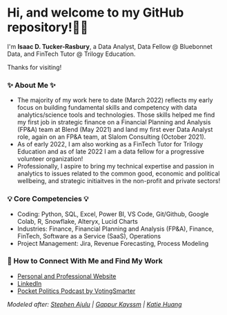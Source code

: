 # Hi, and welcome to my GitHub repository!👋🏾

I'm **Isaac D. Tucker-Rasbury**, a Data Analyst, Data Fellow @ Bluebonnet Data, and  FinTech Tutor @ Trilogy Education.

Thanks for visiting!

### ✨ About Me ✨

- The majority of my work here to date (March 2022) reflects my early focus on building fundamental skills and competency with data analytics/science tools and technologies. Those skills helped me find my first job in  strategic finance on a Financial Planning and Analysis (FP&A) team at Blend (May 2021) and land my first ever Data Analyst role, again on an FP&A team, at Slalom Consulting (October 2021). 
- As of early 2022, I am also working as a FinTech Tutor for Trilogy Education and as of late 2022 I am a data fellow for a progressive volunteer organization!
- Professionally, I aspire to bring my technical expertise and passion in analytics to issues related to the common good, economic and political wellbeing, and strategic initiaitves in the non-profit and private sectors!

### 💡 Core Competencies 💡
- Coding: Python, SQL, Excel, Power BI, VS Code, Git/Github, Google Colab, R, Snowflake, Alteryx, Lucid Charts
- Industries: Finance, Financial Planning and Analysis (FP&A), Finance, FinTech, Software as a Service (SaaS), Operations
- Project Management: Jira, Revenue Forecasting, Process Modeling

### 📕 How to Connect With Me and Find My Work
- [Personal and Professional Website](www.irasbury.squarespace.com)
- [LinkedIn](https://www.linkedin.com/in/tuckerrasbury/)
- [Pocket Politics Podcast by VotingSmarter](https://open.spotify.com/show/5nVS8055RpPGlE4LpqTsbZ)


_Modeled after: [Stephen Ajulu](https://github.com/stephenajulu/stephenajulu.git) | [Gappur Kayssm](https://javascript.plainenglish.io/how-to-create-an-awesome-github-profile-readme-a474d5b45645) | [Katie Huang](https://github.com/katiehuangx)_
